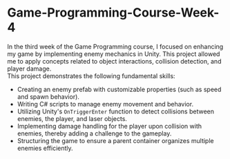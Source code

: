 # Game-Programming-Course-Week-4
In the third week of the Game Programming course, I focused on enhancing my game by implementing enemy mechanics in Unity. This project allowed me to apply concepts related to object interactions, collision detection, and player damage. <br>
This project demonstrates the following fundamental skills:

- Creating an enemy prefab with customizable properties (such as speed and spawn behavior).
- Writing C# scripts to manage enemy movement and behavior.
- Utilizing Unity's `OnTriggerEnter` function to detect collisions between enemies, the player, and laser objects.
- Implementing damage handling for the player upon collision with enemies, thereby adding a challenge to the gameplay.
- Structuring the game to ensure a parent container organizes multiple enemies efficiently.
